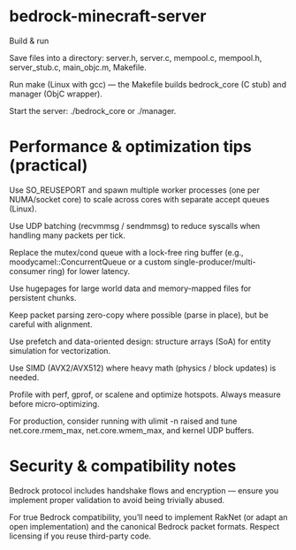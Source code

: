 # bedrock-minecraft-server

Build & run

Save files into a directory: server.h, server.c, mempool.c, mempool.h, server_stub.c, main_objc.m, Makefile.

Run make (Linux with gcc) — the Makefile builds bedrock_core (C stub) and manager (ObjC wrapper).

Start the server: ./bedrock_core or ./manager.

# Performance & optimization tips (practical)

Use SO_REUSEPORT and spawn multiple worker processes (one per NUMA/socket core) to scale across cores with separate accept queues (Linux).

Use UDP batching (recvmmsg / sendmmsg) to reduce syscalls when handling many packets per tick.

Replace the mutex/cond queue with a lock-free ring buffer (e.g., moodycamel::ConcurrentQueue or a custom single-producer/multi-consumer ring) for lower latency.

Use hugepages for large world data and memory-mapped files for persistent chunks.

Keep packet parsing zero-copy where possible (parse in place), but be careful with alignment.

Use prefetch and data-oriented design: structure arrays (SoA) for entity simulation for vectorization.

Use SIMD (AVX2/AVX512) where heavy math (physics / block updates) is needed.

Profile with perf, gprof, or scalene and optimize hotspots. Always measure before micro-optimizing.

For production, consider running with ulimit -n raised and tune net.core.rmem_max, net.core.wmem_max, and kernel UDP buffers.

# Security & compatibility notes

Bedrock protocol includes handshake flows and encryption — ensure you implement proper validation to avoid being trivially abused.

For true Bedrock compatibility, you’ll need to implement RakNet (or adapt an open implementation) and the canonical Bedrock packet formats. Respect licensing if you reuse third-party code.
